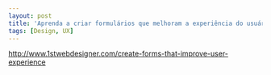 ```yaml
---
layout: post
title: 'Aprenda a criar formulários que melhoram a experiência do usuário'
tags: [Design, UX]
---
```


<http://www.1stwebdesigner.com/create-forms-that-improve-user-experience>
